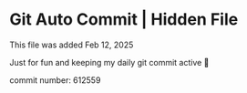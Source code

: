 # Git Auto Commit | Hidden File

This file was added Feb 12, 2025

Just for fun and keeping my daily git commit active 🤪

commit number: 612559
